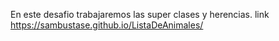 En este desafio trabajaremos las super clases y herencias.
link https://sambustase.github.io/ListaDeAnimales/
